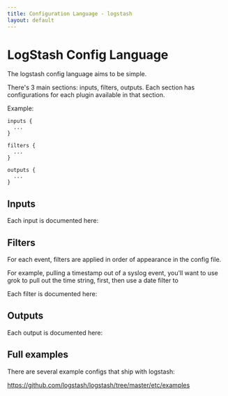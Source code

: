 ```yaml
---
title: Configuration Language - logstash
layout: default
---
```

# LogStash Config Language

The logstash config language aims to be simple.

There's 3 main sections: inputs, filters, outputs. Each section has
configurations for each plugin available in that section.

Example:

    inputs {
      ...
    }

    filters {
      ...
    }

    outputs {
      ...
    }

## Inputs

Each input is documented here:

<inputs>

## Filters

For each event, filters are applied in order of appearance in the config file.

For example, pulling a timestamp out of a syslog event, you'll want to use
grok to pull out the time string, first, then use a date filter to 

Each filter is documented here:

<filters>

## Outputs

Each output is documented here:

<outputs>

## Full examples

There are several example configs that ship with logstash:

<https://github.com/logstash/logstash/tree/master/etc/examples>
